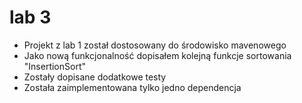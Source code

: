 # lab 3

- Projekt z lab 1 został dostosowany do środowisko mavenowego 
- Jako nową funkcjonalność dopisałem kolejną funkcje sortowania "InsertionSort"
- Zostały dopisane dodatkowe testy
- Została zaimplementowana tylko jedno dependencja
